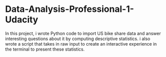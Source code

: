# Data-Analysis-Professional-1-Udacity
In this project, i wrote Python code to import US bike share data and answer interesting questions about it by computing descriptive statistics.
i also wrote a script that takes in raw input to create an interactive experience in the terminal to present these statistics.
